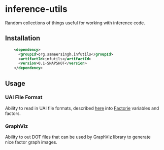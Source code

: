 inference-utils
===============

Random collections of things useful for working with inference code.

## Installation

```xml
    <dependency>
      <groupId>org.sameersingh.infutils</groupId>
      <artifactId>infutils</artifactId>
      <version>0.1-SNAPSHOT</version>
    </dependency>
```

## Usage

### UAI File Format

Ability to read in UAI file formats, described [here](http://graphmod.ics.uci.edu/uai08/FileFormat) into [Factorie](http://factorie.cs.umass.edu) variables and factors.

### GraphViz

Ability to out DOT files that can be used by GraphViz library to generate nice factor graph images.
